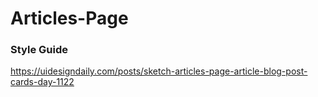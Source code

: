 # Articles-Page

### Style Guide
https://uidesigndaily.com/posts/sketch-articles-page-article-blog-post-cards-day-1122